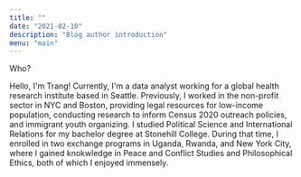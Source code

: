 ```yaml
---
title: ""
date: "2021-02-10"
description: "Blog author introduction"
menu: "main"
---
```


Who?

Hello, I'm Trang! Currently, I'm a data analyst working for a global health research institute based in Seattle. Previously, I worked in the non-profit sector in NYC and Boston, providing legal resources for low-income population, conducting research to inform Census 2020 outreach policies, and immigrant youth organizing. I studied Political Science and International Relations for my bachelor degree at Stonehill College. During that time, I enrolled in two exchange programs in Uganda, Rwanda, and New York City, where I gained knokwledge in Peace and Conflict Studies and Philosophical Ethics, both of which I enjoyed immensely. 